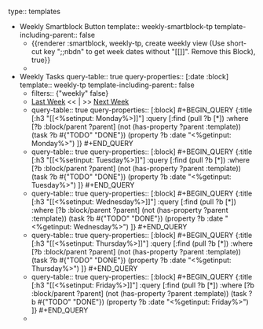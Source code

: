 type:: templates

- Weekly Smartblock Button
  template:: weekly-smartblock-tp
  template-including-parent:: false
	- {{renderer :smartblock, weekly-tp, create weekly view (Use short-cut key ";;nbdn" to get week dates without "[[]]". Remove this Block), true}}
	-
- Weekly Tasks
  query-table:: true
  query-properties:: [:date :block]
  template:: weekly-tp
  template-including-parent:: false
	- filters:: {"weekly" false}
	- [Last Week]([[Weekly/]]) << | >> [Next Week]([[Weekly/]])
	- query-table:: true
	  query-properties:: [:block]
	  #+BEGIN_QUERY
	  {:title [:h3 "[[<%setinput: Monday%>]]"]
	   :query [:find (pull ?b [*])
	         :where
	         [?b :block/parent ?parent]
	         (not (has-property ?parent :template))
	         (task ?b #{"TODO" "DONE"})
	         (property ?b :date "<%getinput: Monday%>")
	  ]}
	  #+END_QUERY
	- query-table:: true
	  query-properties:: [:block]
	  #+BEGIN_QUERY
	  {:title [:h3 "[[<%setinput: Tuesday%>]]"]
	   :query [:find (pull ?b [*])
	         :where
	         [?b :block/parent ?parent]
	         (not (has-property ?parent :template))
	         (task ?b #{"TODO" "DONE"})
	         (property ?b :date "<%getinput: Tuesday%>")
	  ]}
	  #+END_QUERY
	- query-table:: true
	  query-properties:: [:block]
	  #+BEGIN_QUERY
	  {:title [:h3 "[[<%setinput: Wednesday%>]]"]
	   :query [:find (pull ?b [*])
	         :where
	         [?b :block/parent ?parent]
	         (not (has-property ?parent :template))
	         (task ?b #{"TODO" "DONE"})
	         (property ?b :date "<%getinput: Wednesday%>")
	  ]}
	  #+END_QUERY
	- query-table:: true
	  query-properties:: [:block]
	  #+BEGIN_QUERY
	  {:title [:h3 "[[<%setinput: Thursday%>]]"]
	   :query [:find (pull ?b [*])
	         :where
	         [?b :block/parent ?parent]
	         (not (has-property ?parent :template))
	         (task ?b #{"TODO" "DONE"})
	         (property ?b :date "<%getinput: Thursday%>")
	  ]}
	  #+END_QUERY
	- query-table:: true
	  query-properties:: [:block]
	  #+BEGIN_QUERY
	  {:title [:h3 "[[<%setinput: Friday%>]]"]
	   :query [:find (pull ?b [*])
	         :where
	         [?b :block/parent ?parent]
	         (not (has-property ?parent :template))
	         (task ?b #{"TODO" "DONE"})
	         (property ?b :date "<%getinput: Friday%>")
	  ]}
	  #+END_QUERY
	-